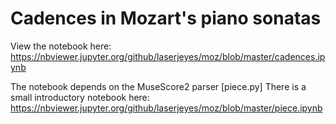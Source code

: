 # Cadences in Mozart's piano sonatas

View the notebook here: https://nbviewer.jupyter.org/github/laserjeyes/moz/blob/master/cadences.ipynb

The notebook depends on the MuseScore2 parser [piece.py] There is a small introductory notebook here: https://nbviewer.jupyter.org/github/laserjeyes/moz/blob/master/piece.ipynb
